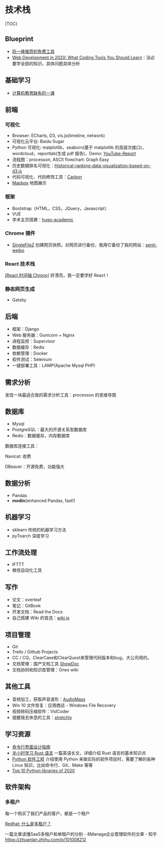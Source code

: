 # 技术栈

[TOC]

## Blueprint

* [阮一峰推荐的免费工具](https://github.com/ruanyf/weekly/blob/master/docs/free-software.md)
* [Web Development in 2020: What Coding Tools You Should Learn](https://www.freecodecamp.org/news/web-development-2020/)：没必要学全部的知识，具体问题具体分析

## 基础学习

* [计算机教育缺失的一课](https://missing-semester-cn.github.io/)

## 前端

### 可视化

* Browser: ECharts, D3, vis.js(timeline, network)
* 可视化云平台: Baidu Sugar
* Python 可视化: matplotlib，seaborn(基于 matplotlib 的高层次接口)，wordcloud，reportlab(生成 pdf 报告)，Demo: [YouTube-Report](https://github.com/A3M4/YouTube-Report)
* 流程图：processon, ASCII flowchart: Graph Easy
* 历史数据排名可视化：[Historical-ranking-data-visualization-based-on-d3.js](https://github.com/Jannchie/Historical-ranking-data-visualization-based-on-d3.js)
* 代码可视化、代码修饰工具：[Carbon](https://carbon.now.sh/)
* [Mapbox](https://www.mapbox.com/)  地图展示

### 框架

* Bootstrap（HTML，CSS，JQuery，Javascript）
* VUE
* 学术主页搭建：[hugo-academic](https://github.com/gcushen/hugo-academic)

### Chrome 插件

* [SingleFileZ](https://chrome.google.com/webstore/detail/singlefilez/offkdfbbigofcgdokjemgjpdockaafjg) 创建网页快照，对网页进行备份，我用它备份了我的网站：[senti-weibo](http://sentiweibo.top/)

### React 技术栈

[[React 时间轴 Chrono]](https://github.com/prabhuignoto/react-chrono) 好漂亮，我一定要学好 React！

### 静态网页生成

* Gatsby

## 后端

* 框架：Django
* Web 服务器：Gunicorn + Nginx 
* 进程监控：Supervisor
* 数据缓存：Redis
* 依赖管理：Docker
* 软件测试：Selenium
* 一键部署工具：LAMP(Apache Mysql PHP)

## 需求分析

发现一块最适合我的需求分析工具：processon 的思维导图



## 数据库

* Mysql
* PostgreSQL：最大的开源关系型数据库
* Redis：数据缓存，内存数据库

数据库连接工具：

Navicat: 收费

DBeaver：开源免费，功能强大

## 数据分析

* Pandas
* **modin**(enhanced Pandas, fast!)

## 机器学习

* sklearn 传统的机器学习方法
* pyToarch 深度学习

## 工作流处理

* IFTTT
* 微信自动化工具

## 写作

* 论文：overleaf
* 笔记：GitBook
* 开发文档：Read the Docs
* 自己搭建 Wiki 的首选：[wiki.js](https://wiki.js.org/)

## 项目管理

* Git
* Trello / Github Projects
* CC / CQ，ClearCase和ClearQuest来管理代码版本和bug，大公司用的。
* 文档管理：国产文档工具 [ShowDoc](https://www.showdoc.com.cn/)
* 文档协同和知识库管理：Ones wiki

## 其他工具

* 音频加工，获取声音波形：[AudioMass](https://audiomass.co/)
* Win 10 文件恢复：应用商店 - Windows File Recovery
* 视频转码压缩软件：VidCoder
* 提醒我去休息的工具：[stretchly](https://hovancik.net/stretchly/downloads/)

## 学习资源

* [命令行界面设计指南](https://clig.dev/)
* [半小时学习 Rust 语言](https://fasterthanli.me/articles/a-half-hour-to-learn-rust) 一篇英语长文，详细介绍 Rust 语言的基本知识点
* [Python 软件工程](https://merely-useful.github.io/py-rse/) 介绍使用 Python 来做实际的软件项目时，需要了解的各种 Linux 知识，比如命令行、Git、Make 等等
* [Top 10 Python libraries of 2020](https://tryolabs.com/blog/2020/12/21/top-10-python-libraries-of-2020/)

## 软件架构

### 多租户

每一个购买了我们产品的客户，都是一个租户

[Redhat: 什么是多租户？](https://www.redhat.com/zh/topics/cloud-computing/what-is-multitenancy)

一篇文章读懂SaaS多租户和单租户的分别 - 8Manage企业管理软件的文章 - 知乎 https://zhuanlan.zhihu.com/p/101008212



